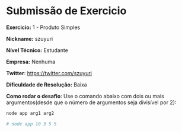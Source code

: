 # Submissão de Exercicio

**Exercicio:** 1 - Produto Simples

**Nickname:** szuyuri

**Nível Técnico:** Estudante

**Empresa:** Nenhuma

**Twitter**: https://twitter.com/szuyuri

**Dificuldade de Resolução:** Baixa

**Como rodar o desafio**:
Use o comando abaixo com dois ou mais argumentos(desde que o número de argumentos seja divisível por 2):
```bash
node app arg1 arg2

# node app 10 3 5 5
```